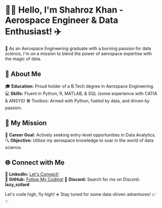 # 👨‍🔧 **Hello, I'm Shahroz Khan - Aerospace Engineer & Data Enthusiast!** ✈️

🌌 As an Aerospace Engineering graduate with a burning passion for data science, I'm on a mission to blend the power of aerospace expertise with the magic of data.

## 🚀 **About Me**

🎓 **Education:** Proud holder of a B.Tech degree in Aerospace Engineering.  
💻 **Skills:** Fluent in Python, R, MATLAB, & SQL (some experience with CATIA & ANSYS) 
🛠️ Toolbox: Armed with Python, fueled by data, and driven by passion.

## 🌟 **My Mission**

🚀 **Career Goal:** Actively seeking entry-level opportunities in Data Analytics.  
🔍 **Objective:** Utilize my aerospace knowledge to soar in the world of data science.

## 🌐 **Connect with Me**

🔗 **LinkedIn:** [Let's Connect!](https://www.linkedin.com/in/shahroz-ahmad-khan/)  
💼 **GitHub:** [Follow My Coding!](https://github.com/Mr-Sz)
💬 **Discord:** Search for me on Discord: **lazy_szilard**

Let's code high, fly high! ✈️ Stay tuned for some data-driven adventures! 📈✨
